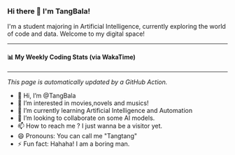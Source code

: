 ### Hi there 👋 I'm TangBala!

I'm a student majoring in Artificial Intelligence, currently exploring the world of code and data. Welcome to my digital space!

---

#### 📊 My Weekly Coding Stats (via WakaTime)

<!--WAKA_STATS:START-->
<!--WAKA_STATS:END-->

---

*This page is automatically updated by a GitHub Action.*
- 👋 Hi, I’m @TangBala
- 👀 I’m interested in movies,novels and musics!
- 🌱 I’m currently learning Artificial Intelligence and Automation
- 💞️ I’m looking to collaborate on some AI models.
- 📫 How to reach me ? I just wanna be a visitor yet.
- 😄 Pronouns: You can call me "Tangtang"
- ⚡ Fun fact: Hahaha! I am a boring man.

<!---
TangBala/TangBala is a ✨ special ✨ repository because its `README.md` (this file) appears on your GitHub profile.
You can click the Preview link to take a look at your changes.
--->
